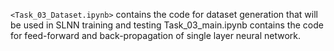 `<Task_03_Dataset.ipynb>` contains the code for dataset generation that will be used in SLNN training and testing
Task_03_main.ipynb contains the code for feed-forward and back-propagation of single layer neural network.
